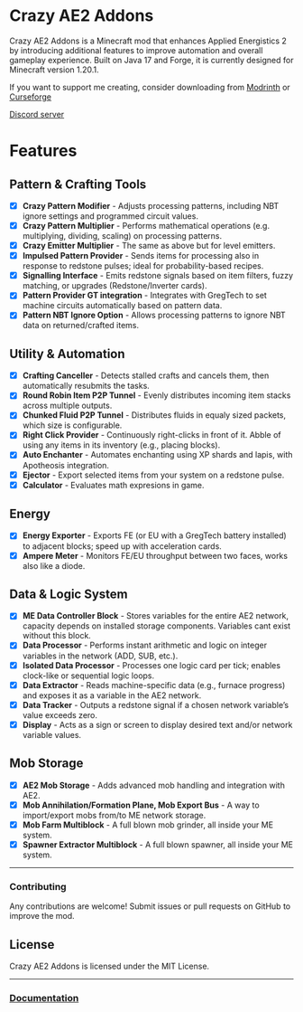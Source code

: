 # Crazy AE2 Addons

Crazy AE2 Addons is a Minecraft mod that enhances Applied Energistics 2 by introducing additional features to improve automation and overall gameplay experience. Built on Java 17 and Forge, it is currently designed for Minecraft version 1.20.1.

If you want to support me creating, consider downloading from [Modrinth](https://modrinth.com/mod/crazy-ae2-addons) or [Curseforge](https://www.curseforge.com/minecraft/mc-mods/crazy-ae2-addons)

[Discord server](https://discord.com/invite/mWy8AVRtwz)

# Features
## Pattern & Crafting Tools
- [x] **Crazy Pattern Modifier** - Adjusts processing patterns, including NBT ignore settings and programmed circuit values.
- [x] **Crazy Pattern Multiplier** - Performs mathematical operations (e.g. multiplying, dividing, scaling) on processing patterns.
- [x] **Crazy Emitter Multiplier** - The same as above but for level emitters.
- [x] **Impulsed Pattern Provider** - Sends items for processing also in response to redstone pulses; ideal for probability-based recipes.
- [x] **Signalling Interface** - Emits redstone signals based on item filters, fuzzy matching, or upgrades (Redstone/Inverter cards).
- [x] **Pattern Provider GT integration** - Integrates with GregTech to set machine circuits automatically based on pattern data.
- [x] **Pattern NBT Ignore Option** - Allows processing patterns to ignore NBT data on returned/crafted items.

## Utility & Automation 
- [x] **Crafting Canceller** - Detects stalled crafts and cancels them, then automatically resubmits the tasks.
- [x] **Round Robin Item P2P Tunnel** - Evenly distributes incoming item stacks across multiple outputs.
- [x] **Chunked Fluid P2P Tunnel** - Distributes fluids in equaly sized packets, which size is configurable.
- [x] **Right Click Provider** - Continuously right-clicks in front of it. Abble of using any items in its inventory (e.g., placing blocks).
- [x] **Auto Enchanter** - Automates enchanting using XP shards and lapis, with Apotheosis integration.
- [x] **Ejector** - Export selected items from your system on a redstone pulse.
- [x] **Calculator** - Evaluates math expresions in game.

## Energy 
- [x] **Energy Exporter** - Exports FE (or EU with a GregTech battery installed) to adjacent blocks; speed up with acceleration cards.
- [x] **Ampere Meter** - Monitors FE/EU throughput between two faces, works also like a diode.

## Data & Logic System
- [x] **ME Data Controller Block** - Stores variables for the entire AE2 network, capacity depends on installed storage components. Variables cant exist without this block.
- [x] **Data Processor** - Performs instant arithmetic and logic on integer variables in the network (ADD, SUB, etc.).
- [x] **Isolated Data Processor** - Processes one logic card per tick; enables clock-like or sequential logic loops.
- [x] **Data Extractor** - Reads machine-specific data (e.g., furnace progress) and exposes it as a variable in the AE2 network.
- [x] **Data Tracker** - Outputs a redstone signal if a chosen network variable’s value exceeds zero.
- [x] **Display** - Acts as a sign or screen to display desired text and/or network variable values.

## Mob Storage
- [x] **AE2 Mob Storage** - Adds advanced mob handling and integration with AE2.
- [x] **Mob Annihilation/Formation Plane, Mob Export Bus** - A way to import/export mobs from/to ME network storage.
- [x] **Mob Farm Multiblock** - A full blown mob grinder, all inside your ME system.
- [x] **Spawner Extractor Multiblock** -  A full blown spawner, all inside your ME system.

---


### Contributing
Any contributions are welcome! Submit issues or pull requests on GitHub to improve the mod.

## License

Crazy AE2 Addons is licensed under the MIT License.

---

### [Documentation](https://github.com/GilbertzRivi/CrazyAE2Addons/wiki)
